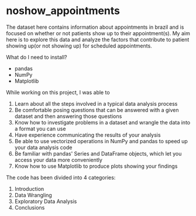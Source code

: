 # noshow_appointments
The dataset here contains information about appointments in brazil and is focused on whether or not patients show up to their appointment(s). My aim here is to explore this data and analyze the factors that contribute to patient showing up(or not showing up) for scheduled appointments.


What do I need to install?

* pandas
* NumPy
* Matplotlib

While working on this project, I was able to 

1. Learn about all the steps involved in a typical data analysis process
2. Be comfortable posing questions that can be answered with a given dataset and then answering those questions
3. Know how to investigate problems in a dataset and wrangle the data into a format you can use
4. Have experience communicating the results of your analysis
5. Be able to use vectorized operations in NumPy and pandas to speed up your data analysis code
6. Be familiar with pandas' Series and DataFrame objects, which let you access your data more conveniently
7. Know how to use Matplotlib to produce plots showing your findings


The code has been divided into 4 categories: 

1. Introduction
2. Data Wrangling
3. Exploratory Data Analysis
4. Conclusions
